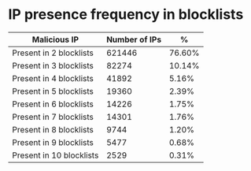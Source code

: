 # IP presence frequency in blocklists
| Malicious IP | Number of IPs | % |
|----|----|----|
| Present in 2 blocklists | 621446 | 76.60% |
| Present in 3 blocklists | 82274 | 10.14% |
| Present in 4 blocklists | 41892 | 5.16% |
| Present in 5 blocklists | 19360 | 2.39% |
| Present in 6 blocklists | 14226 | 1.75% |
| Present in 7 blocklists | 14301 | 1.76% |
| Present in 8 blocklists | 9744 | 1.20% |
| Present in 9 blocklists | 5477 | 0.68% |
| Present in 10 blocklists | 2529 | 0.31% |
